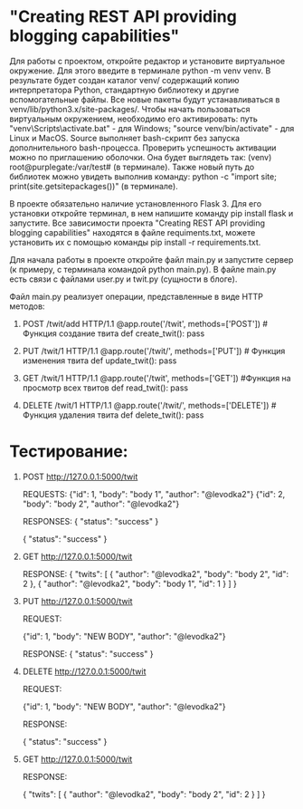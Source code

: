 # "Creating REST API providing blogging capabilities"

Для работы с проектом, откройте редактор и установите виртуальное окружение. Для этого введите в терминале python -m venv venv. В результате будет создан каталог venv/ содержащий копию интерпретатора Python, стандартную библиотеку и другие вспомогательные файлы. Все новые пакеты будут устанавливаться в venv/lib/python3.x/site-packages/. Чтобы начать пользоваться виртуальным окружением, необходимо его активировать: путь "venv\Scripts\activate.bat" - для Windows; "source venv/bin/activate" - для Linux и MacOS. Source выполняет bash-скрипт без запуска дополнительного bash-процесса. Проверить успешность активации можно по приглашению оболочки. Она будет выглядеть так: (venv) root@purplegate:/var/test# (в терминале). Также новый путь до библиотек можно увидеть выполнив команду: python -c "import site; print(site.getsitepackages())" (в терминале).

В проекте обязательно наличие установленного Flask 3. Для его установки откройте терминал, в нем напишите команду pip install flask и запустите.
Все зависимости проекта "Creating REST API providing blogging capabilities" находятся в файле requiments.txt, можете установить их с помощью команды pip install -r requirements.txt.

Для начала работы в проекте откройте файл main.py и запустите сервер (к примеру, с терминала командой python main.py). В файле main.py есть связи с файлами user.py и twit.py (сущности в блоге).

Файл main.py реализует операции, представленные в виде HTTP методов:

1) POST /twit/add HTTP/1.1
@app.route('/twit', methods=['POST'])  #  Функция создание твита
def create_twit():
    pass

2) PUT /twit/1 HTTP/1.1
@app.route('/twit/', methods=['PUT'])  # Функция изменения твита
def update_twit():
    pass

3) GET /twit/1 HTTP/1.1
@app.route('/twit', methods=['GET'])  #Функция на просмотр всех твитов
def read_twit():
    pass

4) DELETE /twit/1 HTTP/1.1
@app.route('/twit/', methods=['DELETE']) # Функция удаления твита
def delete_twit():
    pass

# Тестирование: 

1) POST http://127.0.0.1:5000/twit
   
   REQUESTS:
   {"id": 1, "body": "body 1", "author": "@levodka2"}
   {"id": 2, "body": "body 2", "author": "@levodka2"}
   
   RESPONSES:
   {
    "status": "success"
   }
   
   {
    "status": "success"
   }

2) GET  http://127.0.0.1:5000/twit
   
   RESPONSE:
   {
    "twits": [
        {
            "author": "@levodka2",
            "body": "body 2",
            "id": 2
        },
        {
            "author": "@levodka2",
            "body": "body 1",
            "id": 1
        }
    ]
    }

3) PUT http://127.0.0.1:5000/twit
   
   REQUEST:

   {"id": 1, "body": "NEW BODY", "author": "@levodka2"}

   RESPONSE:
   {
    "status": "success"
   }

4) DELETE http://127.0.0.1:5000/twit

   REQUEST:
   
   {"id": 1, "body": "NEW BODY", "author": "@levodka2"}
   
   RESPONSE:
  
   {
    "status": "success"
   }

5)  GET  http://127.0.0.1:5000/twit
   
    RESPONSE: 
   
    {
    "twits": [
        {
            "author": "@levodka2",
            "body": "body 2",
            "id": 2
        }
    ]
    }
